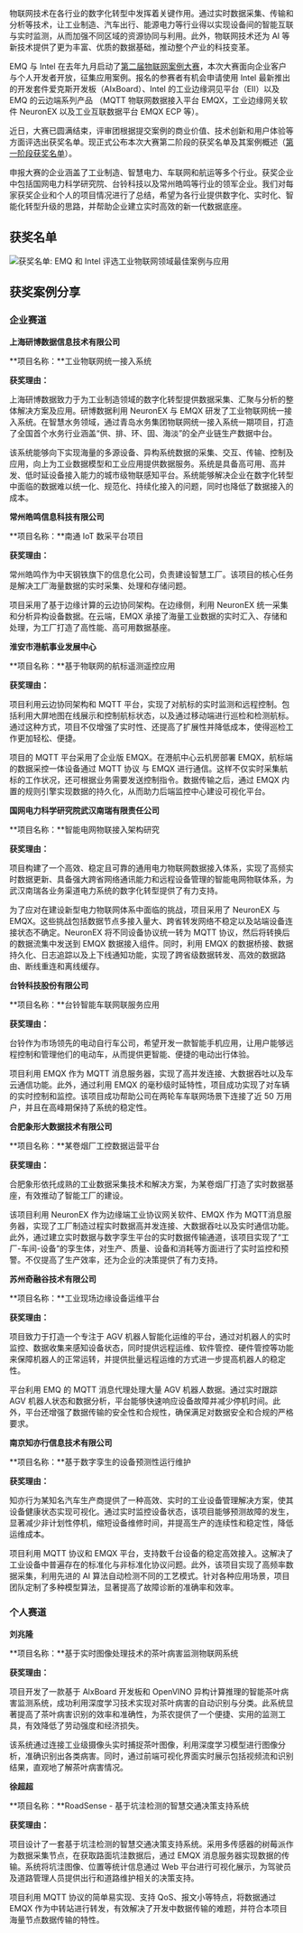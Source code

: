 物联网技术在各行业的数字化转型中发挥着关键作用。通过实时数据采集、传输和分析等技术，让工业制造、汽车出行、能源电力等行业得以实现设备间的智能互联与实时监测，从而加强不同区域的资源协同与利用。此外，物联网技术还为 AI 等新技术提供了更为丰富、优质的数据基础，推动整个产业的科技变革。

EMQ 与 Intel 在去年九月启动了[第二届物联网案例大赛](http://mp.weixin.qq.com/s?__biz=Mzg3NjAyMjM0NQ==&mid=2247492997&idx=1&sn=70d6dbcf8bcc53b99ab32abf9d786a28&chksm=cf3a3aa3f84db3b58008c3105e361eb50e629713000d68727f68a017f5c52f8c806a119033a4&scene=21#wechat_redirect)，本次大赛面向企业客户与个人开发者开放，征集应用案例。报名的参赛者有机会申请使用 Intel 最新推出的开发套件爱克斯开发板（AIxBoard）、Intel 的工业边缘洞见平台（EII）以及 EMQ 的云边端系列产品 （MQTT 物联网数据接入平台 EMQX，工业边缘网关软件 NeuronEX 以及工业互联数据平台 EMQX ECP 等）。

近日，大赛已圆满结束，评审团根据提交案例的商业价值、技术创新和用户体验等方面评选出获奖名单。现正式公布本次大赛第二阶段的获奖名单及其案例概述（[第一阶段获奖名单](http://mp.weixin.qq.com/s?__biz=Mzg3NjAyMjM0NQ==&mid=2247493384&idx=1&sn=798a12b6d6158d7733ebd7f1fba86f3c&chksm=cf3a382ef84db138b9a83516b8d09da208779bb154ef98bfa8889b3e426e28f8f065cd6d1f6c&scene=21#wechat_redirect)）。

申报大赛的企业涵盖了工业制造、智慧电力、车联网和航运等多个行业。获奖企业中包括国网电力科学研究院、台铃科技以及常州皓鸣等行业的领军企业。我们对每家获奖企业和个人的项目情况进行了总结，希望为各行业提供数字化、实时化、智能化转型升级的思路，并帮助企业建立实时高效的新一代数据底座。

## 获奖名单

![获奖名单: EMQ 和 Intel 评选工业物联网领域最佳案例与应用](https://assets.emqx.com/images/d461f0af4a1a29a4f23264e6f3fc731a.png) 

## 获奖案例分享

### 企业赛道

**上海研博数据信息技术有限公司**

**项目名称：**工业物联网统一接入系统 

**获奖理由：**

上海研博数据致力于为工业制造领域的数字化转型提供数据采集、汇聚与分析的整体解决方案及应用。研博数据利用 NeuronEX 与 EMQX 研发了工业物联网统一接入系统。在智慧水务领域，通过青岛水务集团物联网统一接入系统一期项目，打造了全国首个水务行业涵盖“供、排、环、固、海淡”的全产业链生产数据中台。

该系统能够向下实现海量的多源设备、异构系统数据的采集、交互、传输、控制及应用，向上为工业数据模型和工业应用提供数据服务。系统是具备高可用、高并发、低时延设备接入能力的城市级物联感知平台。系统能够解决企业在数字化转型中面临的数据难以统一化、规范化、持续化接入的问题，同时也降低了数据接入的成本。

 

**常州皓鸣信息科技有限公司**

**项目名称：**南通 IoT 数采平台项目

**获奖理由：**

常州皓鸣作为中天钢铁旗下的信息化公司，负责建设智慧工厂。该项目的核心任务是解决工厂海量数据的实时采集、处理和存储问题。

项目采用了基于边缘计算的云边协同架构。在边缘侧，利用 NeuronEX 统一采集和分析异构设备数据。在云端，EMQX 承接了海量工业数据的实时汇入、存储和处理，为工厂打造了高性能、高可用数据基座。

 

**淮安市港航事业发展中心**

**项目名称：**基于物联网的航标遥测遥控应用

**获奖理由：**

项目利用云边协同架构和 MQTT 平台，实现了对航标的实时监测和远程控制。包括利用大屏地图在线展示和控制航标状态，以及通过移动端进行巡检和检测航标。通过这种方式，项目不仅增强了实时性、还提高了扩展性并降低成本，使得巡检工作更加轻松、便捷。

项目的 MQTT 平台采用了企业版 EMQX。在港航中心云机房部署 EMQX，航标端的数据采控一体设备通过 MQTT 协议 与 EMQX 进行通信。这样不仅实时采集航标的工作状况，还可根据业务需要发送控制指令。数据传输之后，通过 EMQX 内置的规则引擎实现数据的持久化，从而助力后端监控中心建设可视化平台。

 

**国网电力科学研究院武汉南瑞有限责任公司**

**项目名称：**智能电网物联接入架构研究

**获奖理由：**

项目构建了一个高效、稳定且可靠的通用电力物联网数据接入体系，实现了高频实时数据更新、具备强大跨省网络通讯能力和远程设备管理的智能电网物联体系，为武汉南瑞各业务渠道电力系统的数字化转型提供了有力支持。

为了应对在建设新型电力物联网体系中面临的挑战，项目采用了 NeuronEX 与 EMQX。这些挑战包括数据节点多接入量大、跨省转发网络不稳定以及站端设备连接状态不确定。NeuronEX 将不同设备协议统一转为 MQTT 协议，然后将转换后的数据流集中发送到 EMQX 数据接入组件。同时，利用 EMQX 的数据桥接、数据持久化、日志追踪以及上下线通知功能，实现了跨省级数据转发、高效的数据路由、断线重连和离线缓存。

 

**台铃科技股份有限公司**

**项目名称：**台铃智能车联网联服务应用

**获奖理由：**

台铃作为市场领先的电动自行车公司，希望开发一款智能手机应用，让用户能够远程控制和管理他们的电动车，从而提供更智能、便捷的电动出行体验。

项目利用 EMQX 作为 MQTT 消息服务器，实现了高并发连接、大数据吞吐以及车云通信功能。此外，通过利用 EMQX 的毫秒级时延特性，项目成功实现了对车辆的实时控制和监控。该项目成功帮助公司在两轮车车联网场景下连接了近 50 万用户，并且在高峰期保持了系统的稳定性。

 

**合肥象形大数据技术有限公司**

**项目名称：**某卷烟厂工控数据运营平台

**获奖理由：**

合肥象形依托成熟的工业数据采集技术和解决方案，为某卷烟厂打造了实时数据基座，有效推动了智能工厂的建设。

该项目利用 NeuronEX 作为边缘端工业协议网关软件、EMQX 作为 MQTT消息服务器，实现了工厂制造过程实时数据高并发连接、大数据吞吐以及实时通信功能。此外，通过建立实时数据与数字孪生平台的实时数据传输通道，该项目实现了“工厂-车间-设备”的孪生体，对生产、质量、设备和消耗等方面进行了实时监控和预警。不仅提高了生产效率，还为企业的决策提供了有力支持。

 

**苏州奇融谷技术有限公司**

**项目名称：**工业现场边缘设备运维平台

**获奖理由：**

项目致力于打造一个专注于 AGV 机器人智能化运维的平台，通过对机器人的实时监控、数据收集来感知设备状态，同时提供远程运维、软件管控、硬件管控等功能来保障机器人的正常运转，并提供批量远程运维的方式进一步提高机器人的稳定性。

平台利用 EMQ 的 MQTT 消息代理处理大量 AGV 机器人数据。通过实时跟踪 AGV 机器人状态和数据分析，平台能够快速响应设备故障并减少停机时间。此外，平台还增强了数据传输的安全性和合规性，确保满足对数据安全和合规的严格要求。

 

**南京知亦行信息技术有限公司**

**项目名称：**基于数字孪生的设备预测性运行维护

**获奖理由：**

知亦行为某知名汽车生产商提供了一种高效、实时的工业设备管理解决方案，使其设备健康状态实现可视化。通过实时监控设备状态，该项目能够预测故障的发生，显著减少非计划性停机，缩短设备维修时间，并提高生产的连续性和稳定性，降低运维成本。

项目利用 MQTT 协议和 EMQX 平台，支持数千台设备的稳定高效接入。这解决了工业设备中普遍存在的标准化与非标准化协议问题。此外，该项目实现了高频率数据采集，利用先进的 AI 算法自动检测不同的工艺模式。针对各种应用场景，项目团队定制了多种模型算法，显著提高了故障诊断的准确率和效率。

 

### 个人赛道

**刘兆隆**

**项目名称：**基于实时图像处理技术的茶叶病害监测物联网系统

**获奖理由：**

项目开发了一款基于 AlxBoard 开发板和 OpenVINO 异构计算推理的智能茶叶病害监测系统，成功利用深度学习技术实现对茶叶病害的自动识别与分类。此系统显著提高了茶叶病害识别的效率和准确性，为茶农提供了一个便捷、实用的监测工具，有效降低了劳动强度和经济损失。

该系统通过连接工业级摄像头实时捕捉茶叶图像，利用深度学习模型进行图像分析，准确识别出各类病害。同时，通过前端可视化界面实时展示包括视频流和识别结果，直观地了解茶叶病害情况。

**徐超超**

**项目名称：**RoadSense - 基于坑洼检测的智慧交通决策支持系统

**获奖理由：**

项目设计了一套基于坑洼检测的智慧交通决策支持系统。采用多传感器的树莓派作为数据采集节点，在获取路面坑洼数据后，通过 EMQX 消息服务器实现数据的传输。系统将坑洼图像、位置等统计信息通过 Web 平台进行可视化展示，为驾驶员及道路管理人员提供出行和道路维护相关的决策支持。

项目利用 MQTT 协议的简单易实现、支持 QoS、报文小等特点，将数据通过 EMQX 作为中转站进行转发，有效解决了开发中数据传输的难题，并符合本项目海量节点数据传输的特性。

